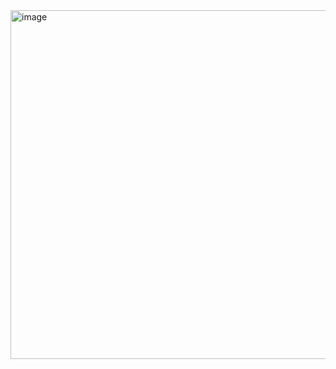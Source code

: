 <img width="558" alt="image" src="https://github.com/user-attachments/assets/a88d02fb-4294-485d-b61b-69de2b6cc180" />
